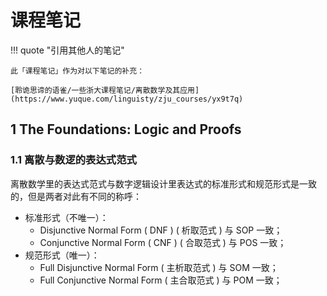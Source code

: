 # 课程笔记

!!! quote "引用其他人的笔记"

    此「课程笔记」作为对以下笔记的补充：

    [聆诡思谛的语雀/一些浙大课程笔记/离散数学及其应用](https://www.yuque.com/linguisty/zju_courses/yx9t7q)

## 1 The Foundations: Logic and Proofs

### 1.1 离散与数逻的表达式范式

离散数学里的表达式范式与数字逻辑设计里表达式的标准形式和规范形式是一致的，但是两者对此有不同的称呼：

- 标准形式（不唯一）：
    - Disjunctive Normal Form ( DNF ) ( 析取范式 ) 与 SOP 一致；
    - Conjunctive Normal Form ( CNF ) ( 合取范式 ) 与 POS 一致；
- 规范形式（唯一）：
    - Full Disjunctive Normal Form ( 主析取范式 ) 与 SOM 一致；
    - Full Conjunctive Normal Form ( 主合取范式 ) 与 POM 一致；